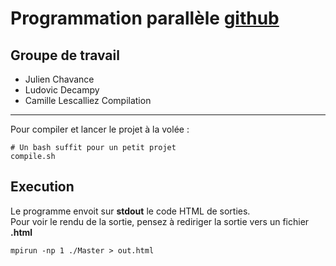 Programmation parallèle [github](https://github.com/ludovic-decampy/EMA-Prog-Para)
===================
Groupe de travail
-------------
* Julien Chavance
* Ludovic Decampy
* Camille Lescalliez 
Compilation
-------------
Pour compiler et lancer le projet à la volée : 
```
# Un bash suffit pour un petit projet 
compile.sh
```
Execution
-------------
Le programme envoit sur **stdout** le code HTML de sorties.  
Pour voir le rendu de la sortie, pensez à rediriger la sortie vers un fichier **.html**
```
mpirun -np 1 ./Master > out.html
```

